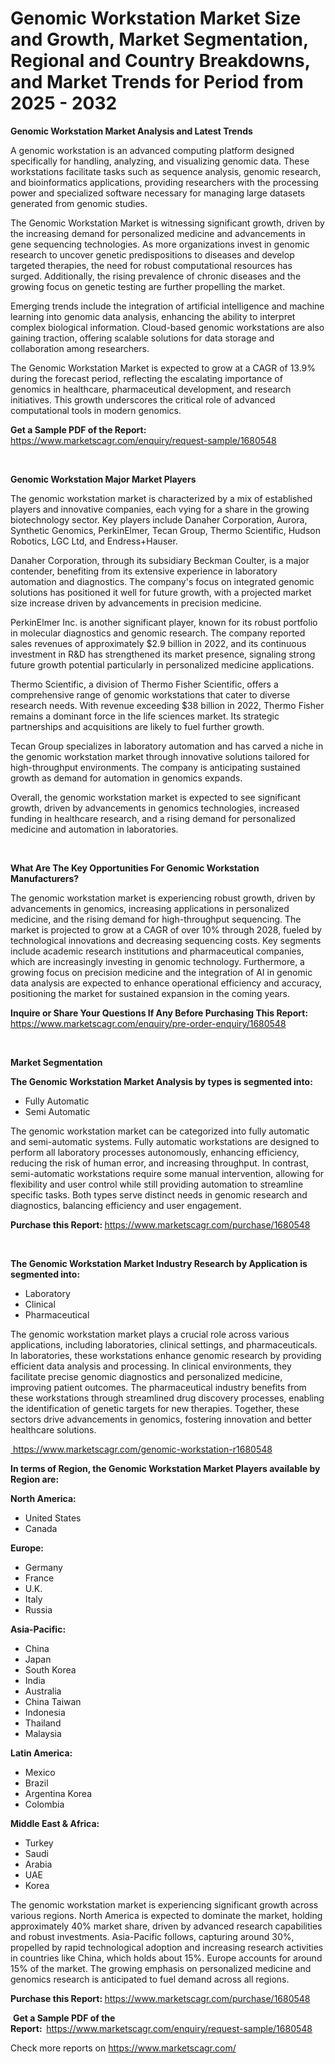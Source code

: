 <p><h1>Genomic Workstation Market Size and Growth, Market Segmentation, Regional and Country Breakdowns, and Market Trends for Period from 2025 -  2032</h1></p><p><strong>Genomic Workstation Market Analysis and Latest Trends</strong></p>
<p><p>A genomic workstation is an advanced computing platform designed specifically for handling, analyzing, and visualizing genomic data. These workstations facilitate tasks such as sequence analysis, genomic research, and bioinformatics applications, providing researchers with the processing power and specialized software necessary for managing large datasets generated from genomic studies.</p><p>The Genomic Workstation Market is witnessing significant growth, driven by the increasing demand for personalized medicine and advancements in gene sequencing technologies. As more organizations invest in genomic research to uncover genetic predispositions to diseases and develop targeted therapies, the need for robust computational resources has surged. Additionally, the rising prevalence of chronic diseases and the growing focus on genetic testing are further propelling the market.</p><p>Emerging trends include the integration of artificial intelligence and machine learning into genomic data analysis, enhancing the ability to interpret complex biological information. Cloud-based genomic workstations are also gaining traction, offering scalable solutions for data storage and collaboration among researchers.</p><p>The Genomic Workstation Market is expected to grow at a CAGR of 13.9% during the forecast period, reflecting the escalating importance of genomics in healthcare, pharmaceutical development, and research initiatives. This growth underscores the critical role of advanced computational tools in modern genomics.</p></p>
<p><strong>Get a Sample PDF of the Report:&nbsp;</strong> <a href="https://www.marketscagr.com/enquiry/request-sample/1680548?utm_campaign=3099&utm_medium=2&utm_source=Github&utm_content=ia&utm_term=24032025&utm_id=genomic-workstation">https://www.marketscagr.com/enquiry/request-sample/1680548</a></p>
<p>&nbsp;</p>
<p><strong>Genomic Workstation Major Market Players</strong></p>
<p><p>The genomic workstation market is characterized by a mix of established players and innovative companies, each vying for a share in the growing biotechnology sector. Key players include Danaher Corporation, Aurora, Synthetic Genomics, PerkinElmer, Tecan Group, Thermo Scientific, Hudson Robotics, LGC Ltd, and Endress+Hauser.</p><p>Danaher Corporation, through its subsidiary Beckman Coulter, is a major contender, benefiting from its extensive experience in laboratory automation and diagnostics. The company's focus on integrated genomic solutions has positioned it well for future growth, with a projected market size increase driven by advancements in precision medicine.</p><p>PerkinElmer Inc. is another significant player, known for its robust portfolio in molecular diagnostics and genomic research. The company reported sales revenues of approximately $2.9 billion in 2022, and its continuous investment in R&D has strengthened its market presence, signaling strong future growth potential particularly in personalized medicine applications.</p><p>Thermo Scientific, a division of Thermo Fisher Scientific, offers a comprehensive range of genomic workstations that cater to diverse research needs. With revenue exceeding $38 billion in 2022, Thermo Fisher remains a dominant force in the life sciences market. Its strategic partnerships and acquisitions are likely to fuel further growth.</p><p>Tecan Group specializes in laboratory automation and has carved a niche in the genomic workstation market through innovative solutions tailored for high-throughput environments. The company is anticipating sustained growth as demand for automation in genomics expands.</p><p>Overall, the genomic workstation market is expected to see significant growth, driven by advancements in genomics technologies, increased funding in healthcare research, and a rising demand for personalized medicine and automation in laboratories.</p></p>
<p>&nbsp;</p>
<p><strong>What Are The Key Opportunities For Genomic Workstation Manufacturers?</strong></p>
<p><p>The genomic workstation market is experiencing robust growth, driven by advancements in genomics, increasing applications in personalized medicine, and the rising demand for high-throughput sequencing. The market is projected to grow at a CAGR of over 10% through 2028, fueled by technological innovations and decreasing sequencing costs. Key segments include academic research institutions and pharmaceutical companies, which are increasingly investing in genomic technology. Furthermore, a growing focus on precision medicine and the integration of AI in genomic data analysis are expected to enhance operational efficiency and accuracy, positioning the market for sustained expansion in the coming years.</p></p>
<p><strong>Inquire or Share Your Questions If Any Before Purchasing This Report:</strong> <a href="https://www.marketscagr.com/enquiry/pre-order-enquiry/1680548?utm_campaign=3099&utm_medium=2&utm_source=Github&utm_content=ia&utm_term=24032025&utm_id=genomic-workstation">https://www.marketscagr.com/enquiry/pre-order-enquiry/1680548</a></p>
<p>&nbsp;</p>
<p><strong>Market Segmentation</strong></p>
<p><strong>The Genomic Workstation Market Analysis by types is segmented into:</strong></p>
<p><ul><li>Fully Automatic</li><li>Semi Automatic</li></ul></p>
<p><p>The genomic workstation market can be categorized into fully automatic and semi-automatic systems. Fully automatic workstations are designed to perform all laboratory processes autonomously, enhancing efficiency, reducing the risk of human error, and increasing throughput. In contrast, semi-automatic workstations require some manual intervention, allowing for flexibility and user control while still providing automation to streamline specific tasks. Both types serve distinct needs in genomic research and diagnostics, balancing efficiency and user engagement.</p></p>
<p><strong>Purchase this Report:&nbsp;</strong><a href="https://www.marketscagr.com/purchase/1680548?utm_campaign=3099&utm_medium=2&utm_source=Github&utm_content=ia&utm_term=24032025&utm_id=genomic-workstation">https://www.marketscagr.com/purchase/1680548</a></p>
<p>&nbsp;</p>
<p><strong>The Genomic Workstation Market Industry Research by Application is segmented into:</strong></p>
<p><ul><li>Laboratory</li><li>Clinical</li><li>Pharmaceutical</li></ul></p>
<p><p>The genomic workstation market plays a crucial role across various applications, including laboratories, clinical settings, and pharmaceuticals. In laboratories, these workstations enhance genomic research by providing efficient data analysis and processing. In clinical environments, they facilitate precise genomic diagnostics and personalized medicine, improving patient outcomes. The pharmaceutical industry benefits from these workstations through streamlined drug discovery processes, enabling the identification of genetic targets for new therapies. Together, these sectors drive advancements in genomics, fostering innovation and better healthcare solutions.</p></p>
<p><a href="https://www.marketscagr.com/genomic-workstation-r1680548?utm_campaign=3099&utm_medium=2&utm_source=Github&utm_content=ia&utm_term=24032025&utm_id=genomic-workstation">&nbsp;https://www.marketscagr.com/genomic-workstation-r1680548</a></p>
<p><strong>In terms of Region, the Genomic Workstation Market Players available by Region are:</strong></p>
<p>
    <p> <strong> North America: </strong>
        <ul>
            <li>United States</li>
            <li>Canada</li>
        </ul>
        </p> 
    <p> <strong> Europe: </strong>
        <ul>
            <li>Germany</li>
            <li>France</li>
            <li>U.K.</li>
            <li>Italy</li>
            <li>Russia</li>
        </ul>
        </p> 
    <p> <strong> Asia-Pacific: </strong>
        <ul>
            <li>China</li>
            <li>Japan</li>
            <li>South Korea</li>
            <li>India</li>
            <li>Australia</li>
            <li>China Taiwan</li>
            <li>Indonesia</li>
            <li>Thailand</li>
            <li>Malaysia</li>
        </ul>
        </p> 
    <p> <strong> Latin America: </strong>
        <ul>
            <li>Mexico</li>
            <li>Brazil</li>
            <li>Argentina Korea</li>
            <li>Colombia</li>
        </ul>
        </p> 
    <p> <strong> Middle East & Africa: </strong>
        <ul>
            <li>Turkey</li>
            <li>Saudi</li>
            <li>Arabia</li>
            <li>UAE</li>
            <li>Korea</li>
        </ul>
    </p>
    </p>
<p><p>The genomic workstation market is experiencing significant growth across various regions. North America is expected to dominate the market, holding approximately 40% market share, driven by advanced research capabilities and robust investments. Asia-Pacific follows, capturing around 30%, propelled by rapid technological adoption and increasing research activities in countries like China, which holds about 15%. Europe accounts for around 15% of the market. The growing emphasis on personalized medicine and genomics research is anticipated to fuel demand across all regions.</p></p>
<p><strong>Purchase this Report: </strong><a href="https://www.marketscagr.com/purchase/1680548?utm_campaign=3099&utm_medium=2&utm_source=Github&utm_content=ia&utm_term=24032025&utm_id=genomic-workstation">https://www.marketscagr.com/purchase/1680548</a></p>
<p>&nbsp;<strong>Get a Sample PDF of the Report:&nbsp;&nbsp;</strong><a href="https://www.marketscagr.com/enquiry/request-sample/1680548?utm_campaign=3099&utm_medium=2&utm_source=Github&utm_content=ia&utm_term=24032025&utm_id=genomic-workstation">https://www.marketscagr.com/enquiry/request-sample/1680548</a></p>
<p><strong></strong></p>
<p>Check more reports on <a href="https://www.marketscagr.com/?utm_campaign=3099&utm_medium=2&utm_source=Github&utm_content=ia&utm_term=24032025&utm_id=genomic-workstation">https://www.marketscagr.com/</a></p>